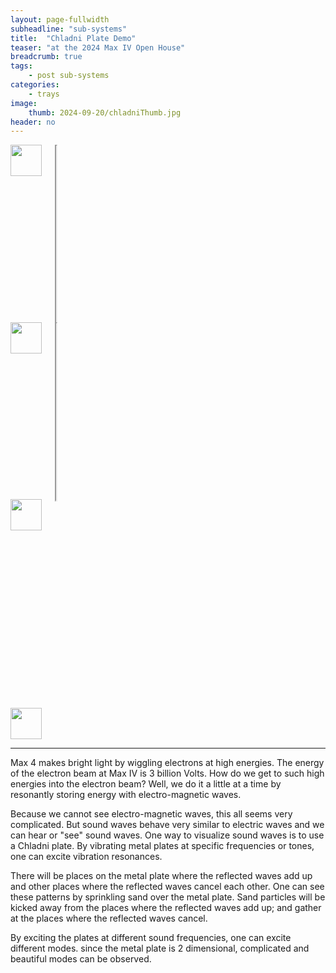 ```yaml
---
layout: page-fullwidth
subheadline: "sub-systems"
title:  "Chladni Plate Demo"
teaser: "at the 2024 Max IV Open House"
breadcrumb: true
tags:
    - post sub-systems
categories:
    - trays
image:
    thumb: 2024-09-20/chladniThumb.jpg
header: no
---
```

<div class="row t30">
    <div class="medium-6 columns">
        <span><img width="50px" src="{{ site.urlimg }}/2024-09-20/swedenFlag.jpg" ></span>
        <div style="padding:56.25% 0 0 0;position:relative;">
            <iframe src="https://player.vimeo.com/video/1010856948?badge=0&amp;autopause=0&amp;player_id=0&amp;app_id=58479" frameborder="5" allow="autoplay; fullscreen; picture-in-picture; clipboard-write" style="position:absolute;top:0;left:0;width:100%;height:100%;" title="Chladni Plate Demo at Max4 in Svenska"></iframe>
        </div>
        <script src="https://player.vimeo.com/api/player.js"></script>
    </div>
    <div class="medium-6 columns">
        <span><img width="50px" src="{{ site.urlimg }}/2024-09-20/ukFlag.jpg" ></span>
        <div style="padding:56.25% 0 0 0;position:relative;">
            <iframe src="https://player.vimeo.com/video/1010725409?badge=0&amp;autopause=0&amp;player_id=0&amp;app_id=58479" frameborder="5" allow="autoplay; fullscreen; picture-in-picture; clipboard-write" style="position:absolute;top:0;left:0;width:100%;height:100%;" title="Chladni Plate Demo at Max4 in English"></iframe>
        </div>
        <script src="https://player.vimeo.com/api/player.js"></script>
    </div>
</div>
<div class="row t30">
    <div class="medium-3 columns"><span><img width="50px" src="{{ site.urlimg }}/2024-09-20/swedenFlag.jpg" ></span></div>
    <div class="medium-6 columns">
        <div style="padding:56.25% 0 0 0;position:relative;">
            <iframe src="https://player.vimeo.com/video/1011900344?title=0&amp;byline=0&amp;portrait=0&amp;badge=0&amp;autopause=0&amp;player_id=0&amp;app_id=58479" frameborder="0" allow="autoplay; fullscreen; picture-in-picture; clipboard-write" style="position:absolute;top:0;left:0;width:100%;height:100%;" title="Chaldni Plate Demo Scan"></iframe>
        </div>
        <script src="https://player.vimeo.com/api/player.js"></script>
    </div>
    <div class="medium-3 columns"><span><img width="50px" src="{{ site.urlimg }}/2024-09-20/swedenFlag.jpg" ></span></div>
</div>




<hr>
Max 4 makes bright light by wiggling electrons at high energies. The energy of the electron beam at Max IV is 3 billion Volts.  How do we get to such high energies into the electron beam? Well, we do it a little at a time by resonantly storing energy with electro-magnetic waves. 

Because we cannot see electro-magnetic waves, this all seems very complicated. But sound waves behave very similar to electric waves and we can hear or "see" sound waves. One way to visualize sound waves is to use a Chladni plate. By vibrating metal plates at specific frequencies or tones, one can excite vibration resonances. 

There will be places on the metal plate where the reflected waves add up and other places where the reflected waves cancel each other. One can see these patterns by sprinkling sand over the metal plate. Sand particles will be kicked away from the places where the reflected waves add up; and gather at the places where the reflected waves cancel. 

By exciting the plates at different sound frequencies, one can excite different modes. since the metal plate is 2 dimensional, complicated and beautiful modes can be observed.

